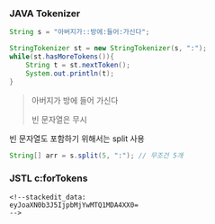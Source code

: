 ### JAVA Tokenizer
```java
String s = "아버지가::방에:들어:가신다";

StringTokenizer st = new StringTokenizer(s, ":");
while(st.hasMoreTokens()){
	String t = st.nextToken();
	System.out.println(t);
}
```
>아버지가
>방에
>들어
>가신다
>
>빈 문자열은 무시

빈 문자열도 포함하기 위해서는 split 사용
```java
String[] arr = s.split(5, ":"); // 무조건 5개
```

### JSTL c:forTokens
```
<!--stackedit_data:
eyJoaXN0b3J5IjpbMjYwMTQ1MDA4XX0=
-->